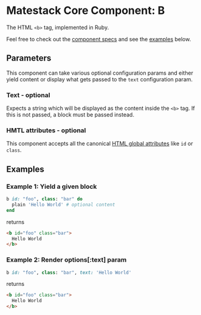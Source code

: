 # Matestack Core Component: B

The HTML `<b>` tag, implemented in Ruby.

Feel free to check out the [component specs](/spec/usage/components/b_spec.rb) and see the [examples](#examples) below.

## Parameters
This component can take various optional configuration params and either yield content or display what gets passed to the `text` configuration param.

### Text - optional
Expects a string which will be displayed as the content inside the `<b>` tag. If this is not passed, a block must be passed instead.

### HMTL attributes - optional
This component accepts all the canonical [HTML global attributes](https://www.w3schools.com/tags/ref_standardattributes.asp) like `id` or `class`.

## Examples

### Example 1: Yield a given block

```ruby
b id: "foo", class: "bar" do
  plain 'Hello World' # optional content
end
```

returns

```html
<b id="foo" class="bar">
  Hello World
</b>
```

### Example 2: Render options[:text] param

```ruby
b id: "foo", class: "bar", text: 'Hello World'
```

returns

```html
<b id="foo" class="bar">
  Hello World
</b>
```
